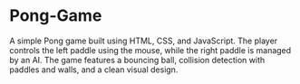 # Pong-Game
 A simple Pong game built using HTML, CSS, and JavaScript. The player controls the left paddle using the mouse, while the right paddle is managed by an AI. The game features a bouncing ball, collision detection with paddles and walls, and a clean visual design.
